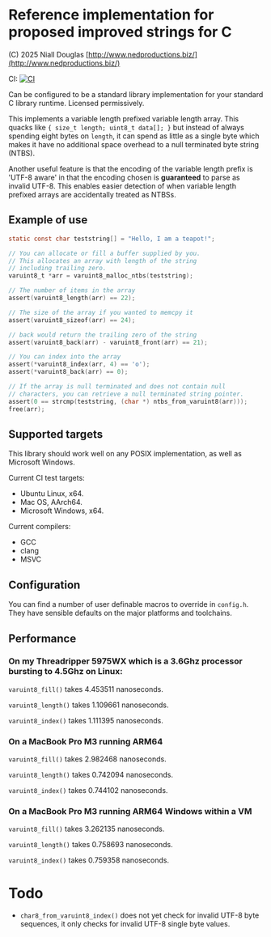 # Reference implementation for proposed improved strings for C

(C) 2025 Niall Douglas [http://www.nedproductions.biz/](http://www.nedproductions.biz/)

CI: [![CI](https://github.com/ned14/wg14_strings/actions/workflows/ci.yml/badge.svg)](https://github.com/ned14/wg14_signals/actions/workflows/ci.yml)

Can be configured to be a standard library implementation for your
standard C library runtime. Licensed permissively.

This implements a variable length prefixed variable length array.
This quacks like `{ size_t length; uint8_t data[]; }` but instead
of always spending eight bytes on `length`, it can spend as little as a
single byte which makes it have no additional space overhead to a
null terminated byte string (NTBS).

Another useful feature is that the encoding of the variable length
prefix is 'UTF-8 aware' in that the encoding chosen is **guaranteed**
to parse as invalid UTF-8. This enables easier detection of when
variable length prefixed arrays are accidentally treated as NTBSs.

## Example of use

```c
static const char teststring[] = "Hello, I am a teapot!";

// You can allocate or fill a buffer supplied by you.
// This allocates an array with length of the string
// including trailing zero.
varuint8_t *arr = varuint8_malloc_ntbs(teststring);

// The number of items in the array
assert(varuint8_length(arr) == 22);

// The size of the array if you wanted to memcpy it
assert(varuint8_sizeof(arr) == 24);

// back would return the trailing zero of the string
assert(varuint8_back(arr) - varuint8_front(arr) == 21);

// You can index into the array
assert(*varuint8_index(arr, 4) == 'o');
assert(*varuint8_back(arr) == 0);

// If the array is null terminated and does not contain null
// characters, you can retrieve a null terminated string pointer.
assert(0 == strcmp(teststring, (char *) ntbs_from_varuint8(arr)));
free(arr);
```

## Supported targets

This library should work well on any POSIX implementation, as well as
Microsoft Windows.

Current CI test targets:

- Ubuntu Linux, x64.
- Mac OS, AArch64.
- Microsoft Windows, x64.

Current compilers:

- GCC
- clang
- MSVC

## Configuration

You can find a number of user definable macros to override in `config.h`.
They have sensible defaults on the major platforms and toolchains.

## Performance

### On my Threadripper 5975WX which is a 3.6Ghz processor bursting to 4.5Ghz on Linux:

`varuint8_fill()` takes 4.453511 nanoseconds.

`varuint8_length()` takes 1.109661 nanoseconds.

`varuint8_index()` takes 1.111395 nanoseconds.


### On a MacBook Pro M3 running ARM64

`varuint8_fill()` takes 2.982468 nanoseconds.

`varuint8_length()` takes 0.742094 nanoseconds.

`varuint8_index()` takes 0.744102 nanoseconds.

### On a MacBook Pro M3 running ARM64 Windows within a VM

`varuint8_fill()` takes 3.262135 nanoseconds.

`varuint8_length()` takes 0.758693 nanoseconds.

`varuint8_index()` takes 0.759358 nanoseconds.

# Todo

- `char8_from_varuint8_index()` does not yet check for invalid UTF-8 byte sequences,
it only checks for invalid UTF-8 single byte values.
